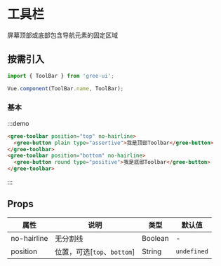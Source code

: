 # 工具栏

屏幕顶部或底部包含导航元素的固定区域

## 按需引入

```javascript
import { ToolBar } from 'gree-ui';

Vue.component(ToolBar.name, ToolBar);
```

### 基本

:::demo

```html
<gree-toolbar position="top" no-hairline>
  <gree-button plain type="assertive">我是顶部Toolbar</gree-button>
</gree-toolbar>
<gree-toolbar position="bottom" no-hairline>
  <gree-button round type="positive">我是底部Toolbar</gree-button>
</gree-toolbar>
```

:::

## Props

| 属性        | 说明                        | 类型    | 默认值      |
| ----------- | --------------------------- | ------- | ----------- |
| no-hairline | 无分割线                    | Boolean | \-          |
| position    | 位置，可选[`top`、`bottom`] | String  | `undefined` |

<style lang="less" scoped>
/deep/ .toolbar-bottom {
  margin-top: 240px;
}
/deep/ .gree-button-content {
  margin-bottom: 0;
}
</style>
